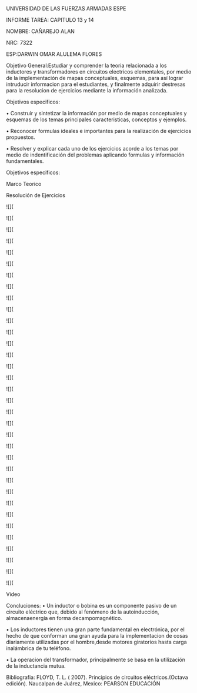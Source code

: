 UNIVERSIDAD DE LAS FUERZAS ARMADAS ESPE

INFORME TAREA: CAPITULO 13 y 14

NOMBRE: CAÑAREJO ALAN

NRC: 7322

ESP:DARWIN OMAR ALULEMA FLORES

Objetivo General:Estudiar y comprender la teoria relacionada a los inductores y transformadores en circuitos electricos elementales, por medio de la implementación de mapas conceptuales, esquemas, para así lograr intruducir informacion para el estudiantes, y finalmente adquirir destresas para la resolucion de ejercicios mediante la información analizada.

Objetivos especificos:

• Construir y sintetizar la información por medio de mapas conceptuales y esquemas de los temas principales caracteristicas, conceptos y ejemplos.

• Reconocer formulas ideales e importantes para la realización de ejercicios propuestos.

• Resolver y explicar cada uno de los ejercicios acorde a los temas por medio de indentificación del problemas aplicando formulas y información fundamentales.

Objetivos especificos:

Marco Teorico

Resolución de Ejercicios


![](

![](

![](

![](

![](

![](

![](

![](

![](

![](

![](

![](

![](

![](

![](

![](

![](

![](

![](

![](

![](

![](

![](

![](

![](

![](

![](

![](

![](

![](

![](

![](

![](

![](

Video

Concluciones:
• Un inductor o bobina es un componente pasivo de un circuito eléctrico que, debido al fenómeno de la autoinducción, almacenaenergía en forma decampomagnético.

• Los inductores tienen una gran parte fundamental en electrónica, por el hecho de que conforman una gran ayuda para la implementacion de cosas diariamente utilizadas por el hombre,desde motores giratorios hasta carga inalámbrica de tu teléfono.

• La operacion del transformador, principalmente se basa en la utilización de la inductancia mutua.

Bibliografia:
FLOYD, T. L. ( 2007). Principios de circuitos eléctricos.(Octava edición). Naucalpan de Juárez, Mexico: PEARSON EDUCACIÓN
